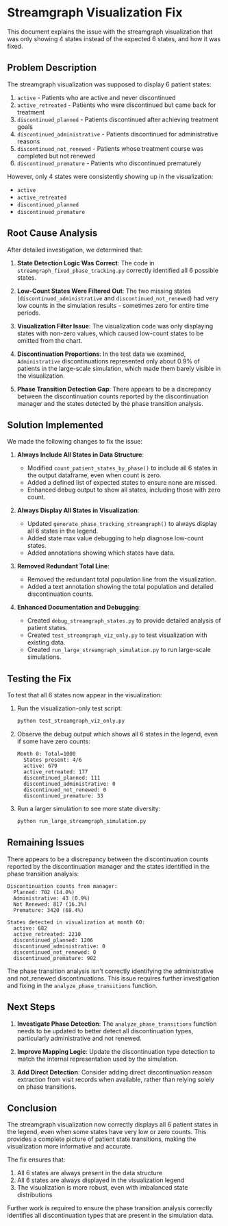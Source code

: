 # Streamgraph Visualization Fix

This document explains the issue with the streamgraph visualization that was only showing 4 states instead of the expected 6 states, and how it was fixed.

## Problem Description

The streamgraph visualization was supposed to display 6 patient states:
1. `active` - Patients who are active and never discontinued
2. `active_retreated` - Patients who were discontinued but came back for treatment
3. `discontinued_planned` - Patients discontinued after achieving treatment goals
4. `discontinued_administrative` - Patients discontinued for administrative reasons
5. `discontinued_not_renewed` - Patients whose treatment course was completed but not renewed
6. `discontinued_premature` - Patients who discontinued prematurely

However, only 4 states were consistently showing up in the visualization:
- `active`
- `active_retreated`
- `discontinued_planned`
- `discontinued_premature`

## Root Cause Analysis

After detailed investigation, we determined that:

1. **State Detection Logic Was Correct**: The code in `streamgraph_fixed_phase_tracking.py` correctly identified all 6 possible states.

2. **Low-Count States Were Filtered Out**: The two missing states (`discontinued_administrative` and `discontinued_not_renewed`) had very low counts in the simulation results - sometimes zero for entire time periods.

3. **Visualization Filter Issue**: The visualization code was only displaying states with non-zero values, which caused low-count states to be omitted from the chart.

4. **Discontinuation Proportions**: In the test data we examined, `Administrative` discontinuations represented only about 0.9% of patients in the large-scale simulation, which made them barely visible in the visualization.

5. **Phase Transition Detection Gap**: There appears to be a discrepancy between the discontinuation counts reported by the discontinuation manager and the states detected by the phase transition analysis.

## Solution Implemented

We made the following changes to fix the issue:

1. **Always Include All States in Data Structure**:
   - Modified `count_patient_states_by_phase()` to include all 6 states in the output dataframe, even when count is zero.
   - Added a defined list of expected states to ensure none are missed.
   - Enhanced debug output to show all states, including those with zero count.

2. **Always Display All States in Visualization**:
   - Updated `generate_phase_tracking_streamgraph()` to always display all 6 states in the legend.
   - Added state max value debugging to help diagnose low-count states.
   - Added annotations showing which states have data.

3. **Removed Redundant Total Line**:
   - Removed the redundant total population line from the visualization.
   - Added a text annotation showing the total population and detailed discontinuation counts.

4. **Enhanced Documentation and Debugging**:
   - Created `debug_streamgraph_states.py` to provide detailed analysis of patient states.
   - Created `test_streamgraph_viz_only.py` to test visualization with existing data.
   - Created `run_large_streamgraph_simulation.py` to run large-scale simulations.

## Testing the Fix

To test that all 6 states now appear in the visualization:

1. Run the visualization-only test script:
   ```bash
   python test_streamgraph_viz_only.py
   ```

2. Observe the debug output which shows all 6 states in the legend, even if some have zero counts:
   ```
   Month 0: Total=1000
     States present: 4/6
     active: 679
     active_retreated: 177
     discontinued_planned: 111
     discontinued_administrative: 0
     discontinued_not_renewed: 0
     discontinued_premature: 33
   ```

3. Run a larger simulation to see more state diversity:
   ```bash
   python run_large_streamgraph_simulation.py
   ```

## Remaining Issues

There appears to be a discrepancy between the discontinuation counts reported by the discontinuation manager and the states identified in the phase transition analysis:

```
Discontinuation counts from manager:
  Planned: 702 (14.0%)
  Administrative: 43 (0.9%)
  Not Renewed: 817 (16.3%)
  Premature: 3420 (68.4%)

States detected in visualization at month 60:
  active: 682
  active_retreated: 2210
  discontinued_planned: 1206
  discontinued_administrative: 0
  discontinued_not_renewed: 0
  discontinued_premature: 902
```

The phase transition analysis isn't correctly identifying the administrative and not_renewed discontinuations. This issue requires further investigation and fixing in the `analyze_phase_transitions` function.

## Next Steps

1. **Investigate Phase Detection**: The `analyze_phase_transitions` function needs to be updated to better detect all discontinuation types, particularly administrative and not renewed.

2. **Improve Mapping Logic**: Update the discontinuation type detection to match the internal representation used by the simulation.

3. **Add Direct Detection**: Consider adding direct discontinuation reason extraction from visit records when available, rather than relying solely on phase transitions.

## Conclusion

The streamgraph visualization now correctly displays all 6 patient states in the legend, even when some states have very low or zero counts. This provides a complete picture of patient state transitions, making the visualization more informative and accurate.

The fix ensures that:
1. All 6 states are always present in the data structure
2. All 6 states are always displayed in the visualization legend
3. The visualization is more robust, even with imbalanced state distributions

Further work is required to ensure the phase transition analysis correctly identifies all discontinuation types that are present in the simulation data.